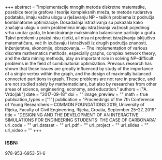 +++
abstract = "Implementacije mnogih metoda diskretne matematike, posebice teorije grafova i teorije kompleksnih mreža, te metode rudarstva podataka, imaju važnu ulogu u rješavanju NP – teških problema iz područja kombinatorne optimizacije. Dosadašnja istraživanja su pokazala kako značajnu ulogu o ovim problemima imaju istraživanja važnosti pojedinog vrha unutar grafa, te konstruiranje maksimalno balansirane particije u grafu. Takvi problemi u praksi nisu rijetki, ali nisu ni predmet istraživanja isključivo matematičara, već ih izučavaju i istraživači iz drugih područja znanosti, inženjerstva, ekonomije, obrazovanja. -- The implementation of various discrete mathematics methods, especially graphs, complex network theory, and the data mining methods, play an important role in solving NP–difficult problems in the field of combinatorial optimization. Previous research has shown that these issues are greatly influenced by study of the importance of a single vertex within the graph, and the design of maximally balanced connected partitions in graph. These problems are not rare in practice, and are not studied solely by mathematicians, but also by researches from other areas of science, engineering, economy, and education."
authors = ["A. Vrdoljak"]
date = "2017-09-18"
doi = ""
image_preview = ""
math = true
publication_types = ["1"]
publication = "Proceedings of the 7th Conference of Young Researchers – COMMON FOUNDATIONS 2019, University of Rijeka, Faculty of Civil Engineering, Rijeka, Croatia, September 25–27, 2019"
title = "DESIGNING AND THE DEVELOPMENT OF AN INTERACTIVE SIMULATIONS FOR ENGINEERING STUDENTS: THE CASE OF CARBONARA"
url_code = ""
url_dataset = ""
url_pdf = ""
url_project = ""
url_slides = ""
url_video = ""
+++
### ISBN:

978-953-6953-51-6
